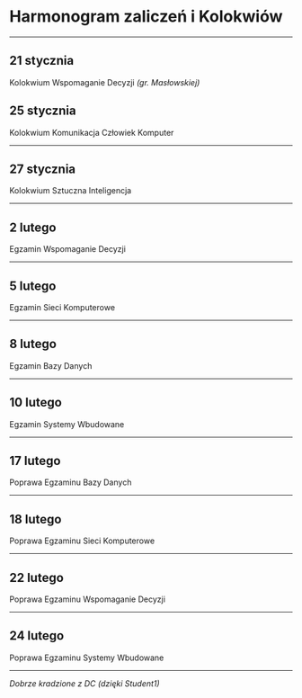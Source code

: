 # Harmonogram zaliczeń i Kolokwiów
------------------------
## 21 stycznia
Kolokwium Wspomaganie Decyzji *(gr. Masłowskiej)*  

## 25 stycznia
Kolokwium Komunikacja Człowiek Komputer

------------------------

## 27 stycznia
Kolokwium Sztuczna Inteligencja

------------------------

## 2 lutego
Egzamin Wspomaganie Decyzji

------------------------

## 5 lutego
Egzamin Sieci Komputerowe

------------------------

## 8 lutego 
Egzamin Bazy Danych

------------------------

## 10 lutego
Egzamin Systemy Wbudowane

------------------------

## 17 lutego
Poprawa Egzaminu Bazy Danych

------------------------

## 18 lutego
Poprawa Egzaminu Sieci Komputerowe

------------------------

## 22 lutego
Poprawa Egzaminu Wspomaganie Decyzji

------------------------

## 24 lutego
Poprawa Egzaminu Systemy Wbudowane


----------------
*Dobrze kradzione z DC (dzięki Student1)*
